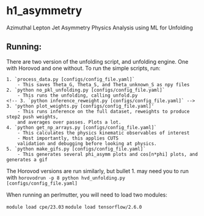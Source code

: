 # h1_asymmetry
Azimuthal Lepton Jet Asymmetry Physics Analysis using ML for Unfolding

## Running:
There are two version of the unfolding script, and unfolding engine. One with Horovod and one without.
To run the simple scripts, run:

    1. `process_data.py [configs/config_file.yaml]`
        - This saves Theta_G, Theta_S, and Theta_unknown_S as npy files
    2. `python no_pkl_unfolding.py [configs/config_file.yaml]`
        - This runs the unfolding, calling unfold.py
    <!-- 3. `python inference_reweight.py [configs/config_file.yaml]` -->
    3. 'python plot_weights.py [configs/config_file.yaml]'
        - This runs inference on the full dataset, reweights to produce step2 push weights,
        and averages over passes. Plots a lot.
    4. `python get_np_arrays.py [configs/config_file.yaml]`
        - This calculates the physics kinematic observables of interest
        - Most importantly, this applies CUTS
        validation and debugging before looking at physics.
    5. `python make_gifs.py [configs/config_file.yaml]`
        - This generates several phi_asymm plots and cos[n*phi] plots, and generates a gif

The Horovod versions are run similarly, but bullet 1. may need you to run with `horovodrun -p 8 python hvd_unfolding.py [configs/config_file.yaml] `


When running an perlmutter, you will need to load two modules:

`module load cpe/23.03`
`module load tensorflow/2.6.0`
